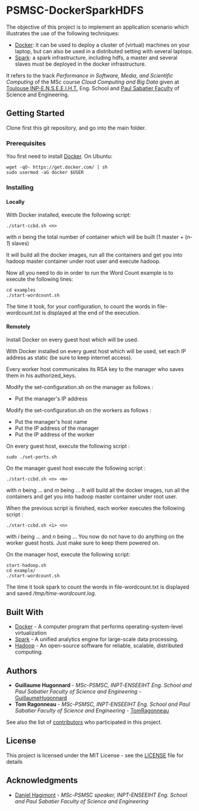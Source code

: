 # PSMSC-DockerSparkHDFS

The objective of this project is to implement an application scenario which illustrates the use of the following techniques:
* [Docker](https://www.docker.com/): it can be used to deploy a cluster of (virtual) machines on your laptop, but can also be used in a distributed setting with several laptops.
* [Spark](https://spark.apache.org/): a spark infrastructure, including hdfs, a master and several slaves must be deployed in the docker infrastructure.

It refers to the track *Performance in Software, Media, and Scientific Computing* of the MSc course *Cloud Computing and Big Data* given at [Toulouse INP-E.N.S.E.E.I.H.T.](http://www.enseeiht.fr/en/index.html) Eng. School and [Paul Sabatier Faculty](http://www.univ-tlse3.fr/home-page-en-379161.kjsp) of Science and Engineering.

## Getting Started
Clone first this git repository, and go into the main folder.

### Prerequisites
You first need to install [Docker](https://www.docker.com/). On Ubuntu:

```
wget -qO- https://get.docker.com/ | sh
sudo usermod -aG docker $USER
```

### Installing

#### Locally
With Docker installed, execute the following script:

```
./start-ccbd.sh <n>
```

with *n* being the total number of container which will be built (1 master + (*n-1*) slaves)

It will build all the docker images, run all the containers and get you into hadoop master container under root user and execute hadoop.

Now all you need to do in order to run the Word Count example is to execute the following lines: 

```
cd examples
./start-wordcount.sh
```
The time it took, for your configuration, to count the words in file-wordcount.txt is displayed at the end of the execution.

#### Remotely
Install Docker on every guest host which will be used.

With Docker installed on every guest host which will be used, set each IP address as static (be sure to keep internet access).

Every worker host communicates its RSA key to the manager who saves them in his authorized_keys.

Modify the set-configuration.sh on the manager as follows :
  * Put the manager's IP address
  
Modify the set-configuration.sh on the workers as follows :
  * Put the manager's host name
  * Put the IP address of the manager
  * Put the IP address of the worker

On every guest host, execute the following script :

```
sudo ./set-ports.sh
```

On the manager guest host execute the following script :

```
./start-ccbd.sh <n> <m>
```
with *n* being ... and *m* being ...
It will build all the docker images, run all the containers and get you into hadoop master container under root user.

When the previous script is finished, each worker executes the following script : 

```
./start-ccbd.sh <i> <n>
```
with *i* being ... and *n* being ...
You now do not have to do anything on the worker guest hosts. Just make sure to keep them powered on.

On the manager host, execute the following script:
```
start-hadoop.sh
cd example/
./start-wordcount.sh
```

The time it took spark to count the words in file-wordcount.txt is displayed and saved */tmp/time-wordcount.log*.

## Built With
* [Docker](https://www.docker.com/) - A computer program that performs operating-system-level virtualization
* [Spark](https://spark.apache.org/) - A unified analytics engine for large-scale data processing.
* [Hadoop](https://hadoop.apache.org/) - An open-source software for reliable, scalable, distributed computing.


## Authors
* **Guillaume Hugonnard** - *MSc-PSMSC, INPT-ENSEEIHT Eng. School and Paul Sabatier Faculty of Science and Engineering* - [GuillaumeHugonnard](https://github.com/GuillaumeHugonnard)
* **Tom Ragonneau** - *MSc-PSMSC, INPT-ENSEEIHT Eng. School and Paul Sabatier Faculty of Science and Engineering* - [TomRagonneau](https://github.com/TomRagonneau)

See also the list of [contributors](https://github.com/your/project/contributors) who participated in this project.

## License
This project is licensed under the MIT License - see the [LICENSE](LICENSE) file for details

## Acknowledgments

* [Daniel Hagimont](http://sd-127206.dedibox.fr/hagimont/) - *MSc-PSMSC speaker, INPT-ENSEEIHT Eng. School and Paul Sabatier Faculty of Science and Engineering*
